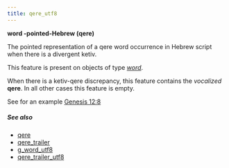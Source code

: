 ```yaml
---
title: qere_utf8
---
```


**word -pointed-Hebrew (qere)**


The pointed representation of a qere word occurrence in Hebrew script when there is a divergent ketiv.

This feature is present on objects of type [*word*](otype).

When there is a ketiv-qere discrepancy, this feature contains the *vocalized* **qere**.
In all other cases this feature is empty.

See for an example [Genesis 12:8]({{site.shebanq}}/hebrew/text?book=Genesis&chapter=12&verse=8&tp=txt_p)

##### See also

* [qere](qere) 
* [qere_trailer](qere_trailer) 
* [g_word_utf8](g_word_utf8) 
* [qere_trailer_utf8](qere_trailer_utf8) 
